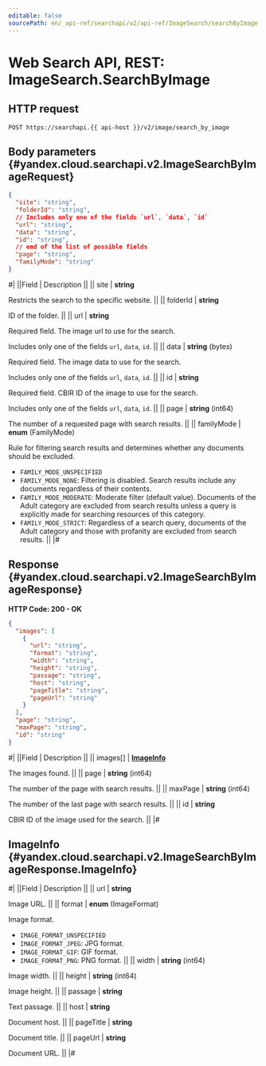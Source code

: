 ```yaml
---
editable: false
sourcePath: en/_api-ref/searchapi/v2/api-ref/ImageSearch/searchByImage.md
---
```


# Web Search API, REST: ImageSearch.SearchByImage

## HTTP request

```
POST https://searchapi.{{ api-host }}/v2/image/search_by_image
```

## Body parameters {#yandex.cloud.searchapi.v2.ImageSearchByImageRequest}

```json
{
  "site": "string",
  "folderId": "string",
  // Includes only one of the fields `url`, `data`, `id`
  "url": "string",
  "data": "string",
  "id": "string",
  // end of the list of possible fields
  "page": "string",
  "familyMode": "string"
}
```

#|
||Field | Description ||
|| site | **string**

Restricts the search to the specific website. ||
|| folderId | **string**

ID of the folder. ||
|| url | **string**

Required field. The image url to use for the search.

Includes only one of the fields `url`, `data`, `id`. ||
|| data | **string** (bytes)

Required field. The image data to use for the search.

Includes only one of the fields `url`, `data`, `id`. ||
|| id | **string**

Required field. CBIR ID of the image to use for the search.

Includes only one of the fields `url`, `data`, `id`. ||
|| page | **string** (int64)

The number of a requested page with search results. ||
|| familyMode | **enum** (FamilyMode)

Rule for filtering search results and determines whether any documents should be excluded.

- `FAMILY_MODE_UNSPECIFIED`
- `FAMILY_MODE_NONE`: Filtering is disabled. Search results include any documents regardless of their contents.
- `FAMILY_MODE_MODERATE`: Moderate filter (default value). Documents of the Adult category are excluded from search results
unless a query is explicitly made for searching resources of this category.
- `FAMILY_MODE_STRICT`: Regardless of a search query, documents of the Adult category
and those with profanity are excluded from search results. ||
|#

## Response {#yandex.cloud.searchapi.v2.ImageSearchByImageResponse}

**HTTP Code: 200 - OK**

```json
{
  "images": [
    {
      "url": "string",
      "format": "string",
      "width": "string",
      "height": "string",
      "passage": "string",
      "host": "string",
      "pageTitle": "string",
      "pageUrl": "string"
    }
  ],
  "page": "string",
  "maxPage": "string",
  "id": "string"
}
```

#|
||Field | Description ||
|| images[] | **[ImageInfo](#yandex.cloud.searchapi.v2.ImageSearchByImageResponse.ImageInfo)**

The images found. ||
|| page | **string** (int64)

The number of the page with search results. ||
|| maxPage | **string** (int64)

The number of the last page with search results. ||
|| id | **string**

CBIR ID of the image used for the search. ||
|#

## ImageInfo {#yandex.cloud.searchapi.v2.ImageSearchByImageResponse.ImageInfo}

#|
||Field | Description ||
|| url | **string**

Image URL. ||
|| format | **enum** (ImageFormat)

Image format.

- `IMAGE_FORMAT_UNSPECIFIED`
- `IMAGE_FORMAT_JPEG`: JPG format.
- `IMAGE_FORMAT_GIF`: GIF format.
- `IMAGE_FORMAT_PNG`: PNG format. ||
|| width | **string** (int64)

Image width. ||
|| height | **string** (int64)

Image height. ||
|| passage | **string**

Text passage. ||
|| host | **string**

Document host. ||
|| pageTitle | **string**

Document title. ||
|| pageUrl | **string**

Document URL. ||
|#
